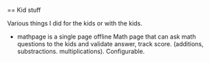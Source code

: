 == Kid stuff

Various things I did for the kids or with the kids.

 - mathpage is a single page offline Math page that can ask math questions
 to the kids and validate answer, track score. (additions, substractions. multiplications). Configurable.